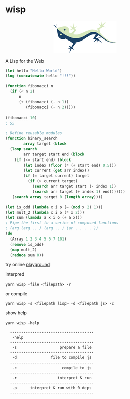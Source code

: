 # wisp

<p align="center">
<img width="200" src="./lisp-lizard.svg"/>
</p>

A Lisp for the Web

```lisp
(let hello "Hello World")
(log (concatenate hello "!!!"))
```

```lisp
(function fibonacci n
  (if (< n 2)
      n
      (+ (fibonacci (- n 1))
         (fibonacci (- n 2)))))

(fibonacci 10)
; 55
```

```lisp
; Define reusable modules
(function binary_search
        array target (block
  (loop search
        arr target start end (block
    (if (<= start end) (block
        (let index (floor (* (+ start end) 0.5)))
        (let current (get arr index))
        (if (= target current) target
          (if (> current target)
            (search arr target start (- index 1))
            (search arr target (+ index 1) end)))))))
   (search array target 0 (length array))))
```

```lisp
(let is_odd (lambda x i o (= (mod x 2) 1)))
(let mult_2 (lambda x i o (* x 2)))
(let sum (lambda a x i o (+ a x)))
; Pipe the first to a series of composed functions
; (arg (arg .. ) (arg .. ) (ar . . . . ))
(do
  (Array 1 2 3 4 5 6 7 101)
  (remove is_odd)
  (map mult_2)
  (reduce sum 0))
```

try online [playground](https://at-290690.github.io/wisp/playground/editor/)

interpred

```
yarn wisp -file <filepath> -r
```

or compile

```
yarn wisp -s <filepath lisp> -d <filepath js> -c
```

show help

```
yarn wisp -help
```

```
  -------------------------------------
   -help
  -------------------------------------
   -s                   prepare a file
  -------------------------------------
   -d               file to compile js
  -------------------------------------
   -c                    compile to js
  -------------------------------------
   -r                  interpret & run
  -------------------------------------
   -p      interpret & run with 0 deps
  -------------------------------------
```
